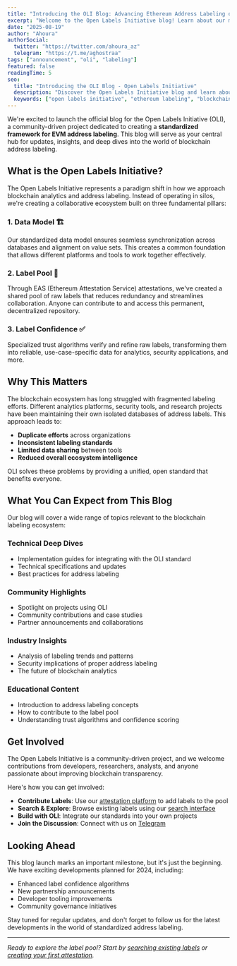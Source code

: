 ```yaml
---
title: "Introducing the OLI Blog: Advancing Ethereum Address Labeling one blog at a time :)"
excerpt: "Welcome to the Open Labels Initiative blog! Learn about our mission to create a standardized framework for EVM address labeling and how we're building the future of blockchain analytics."
date: "2025-08-19"
author: "Ahoura"
authorSocial:
  twitter: "https://twitter.com/ahoura_az"
  telegram: "https://t.me/aghostraa"
tags: ["announcement", "oli", "labeling"]
featured: false
readingTime: 5
seo:
  title: "Introducing the OLI Blog - Open Labels Initiative"
  description: "Discover the Open Labels Initiative blog and learn about our mission to standardize EVM address labeling for better blockchain analytics and transparency."
  keywords: ["open labels initiative", "ethereum labeling", "blockchain analytics", "EVM addresses", "EVM standards"]
---
```




We're excited to launch the official blog for the Open Labels Initiative (OLI), a community-driven project dedicated to creating a **standardized framework for EVM address labeling**. This blog will serve as your central hub for updates, insights, and deep dives into the world of blockchain address labeling.

## What is the Open Labels Initiative?

The Open Labels Initiative represents a paradigm shift in how we approach blockchain analytics and address labeling. Instead of operating in silos, we're creating a collaborative ecosystem built on three fundamental pillars:

### 1. **Data Model** 🏗️
Our standardized data model ensures seamless synchronization across databases and alignment on value sets. This creates a common foundation that allows different platforms and tools to work together effectively.

### 2. **Label Pool** 🔄
Through EAS (Ethereum Attestation Service) attestations, we've created a shared pool of raw labels that reduces redundancy and streamlines collaboration. Anyone can contribute to and access this permanent, decentralized repository.

### 3. **Label Confidence** ✅
Specialized trust algorithms verify and refine raw labels, transforming them into reliable, use-case-specific data for analytics, security applications, and more.

## Why This Matters

The blockchain ecosystem has long struggled with fragmented labeling efforts. Different analytics platforms, security tools, and research projects have been maintaining their own isolated databases of address labels. This approach leads to:

- **Duplicate efforts** across organizations
- **Inconsistent labeling standards** 
- **Limited data sharing** between tools
- **Reduced overall ecosystem intelligence**

OLI solves these problems by providing a unified, open standard that benefits everyone.

## What You Can Expect from This Blog

Our blog will cover a wide range of topics relevant to the blockchain labeling ecosystem:

### Technical Deep Dives
- Implementation guides for integrating with the OLI standard
- Technical specifications and updates
- Best practices for address labeling

### Community Highlights
- Spotlight on projects using OLI
- Community contributions and case studies
- Partner announcements and collaborations

### Industry Insights
- Analysis of labeling trends and patterns
- Security implications of proper address labeling
- The future of blockchain analytics

### Educational Content
- Introduction to address labeling concepts
- How to contribute to the label pool
- Understanding trust algorithms and confidence scoring

## Get Involved

The Open Labels Initiative is a community-driven project, and we welcome contributions from developers, researchers, analysts, and anyone passionate about improving blockchain transparency.

Here's how you can get involved:

- **Contribute Labels**: Use our [attestation platform](/attest) to add labels to the pool
- **Search & Explore**: Browse existing labels using our [search interface](/search)
- **Build with OLI**: Integrate our standards into your own projects
- **Join the Discussion**: Connect with us on [Telegram](https://t.me/olilabels)

## Looking Ahead

This blog launch marks an important milestone, but it's just the beginning. We have exciting developments planned for 2024, including:

- Enhanced label confidence algorithms
- New partnership announcements  
- Developer tooling improvements
- Community governance initiatives

Stay tuned for regular updates, and don't forget to follow us for the latest developments in the world of standardized address labeling.

---

*Ready to explore the label pool? Start by [searching existing labels](/search) or [creating your first attestation](/attest).*
